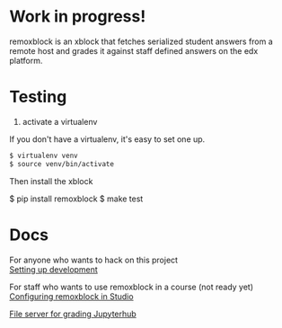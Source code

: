 
# Work in progress!

remoxblock is an xblock that fetches serialized student answers from a
remote host and grades it against staff defined answers on the edx
platform.


# Testing

1) activate a virtualenv

If you don't have a virtualenv, it's easy to set one up.

```bash 
$ virtualenv venv
$ source venv/bin/activate
```

Then install the xblock

$ pip install remoxblock 
$ make test

# Docs

For anyone who wants to hack on this project  
[Setting up development](https://github.com/drhodes/remoxblock/wiki/How-to-setup-for-development)  

For staff who wants to use remoxblock in a course (not ready yet)  
[Configuring remoxblock in Studio](https://github.com/drhodes/remoxblock/wiki/Staff-workflow-for-configuring-grader-from-Studio)  


[File server for grading Jupyterhub](https://github.com/drhodes/remoxblock/wiki/File-server-for-grading-Jupyterhub)


